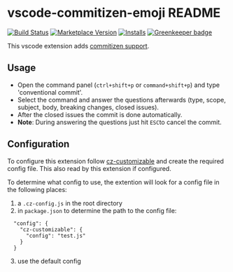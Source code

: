 # vscode-commitizen-emoji README

[![Build Status](https://travis-ci.org/KnisterPeter/vscode-commitizen-emoji.svg?branch=master)](https://travis-ci.org/KnisterPeter/vscode-commitizen-emoji)
[![Marketplace Version](https://vsmarketplacebadge.apphb.com/version/knisterpeter.vscode-commitizen-emoji.svg)](https://marketplace.visualstudio.com/items?itemName=KnisterPeter.vscode-commitizen-emoji)
[![Installs](https://vsmarketplacebadge.apphb.com/installs/knisterpeter.vscode-commitizen-emoji.svg)](https://marketplace.visualstudio.com/items?itemName=KnisterPeter.vscode-commitizen-emoji)
[![Greenkeeper badge](https://badges.greenkeeper.io/KnisterPeter/vscode-commitizen-emoji.svg)](https://greenkeeper.io/)

This vscode extension adds [commitizen support](https://github.com/commitizen).

## Usage

* Open the command panel (`ctrl+shift+p` or `command+shift+p`) and type 'conventional commit'.
* Select the command and answer the questions afterwards (type, scope, subject, body, breaking changes, closed issues).
* After the closed issues the commit is done automatically.
* **Note**: During answering the questions just hit `ESC`to cancel the commit.

## Configuration

To configure this extension follow [cz-customizable](https://github.com/leonardoanalista/cz-customizable) and
create the required config file. This also read by this extension if configured.

To determine what config to use, the extention will look for a config file in the following places:

1. a ```.cz-config.js``` in the root directory
2. in ```package.json``` to determine the path to the config file: 
```
  "config": {
    "cz-customizable": {
      "config": "test.js"
    }
  }
```
3. use the default config 